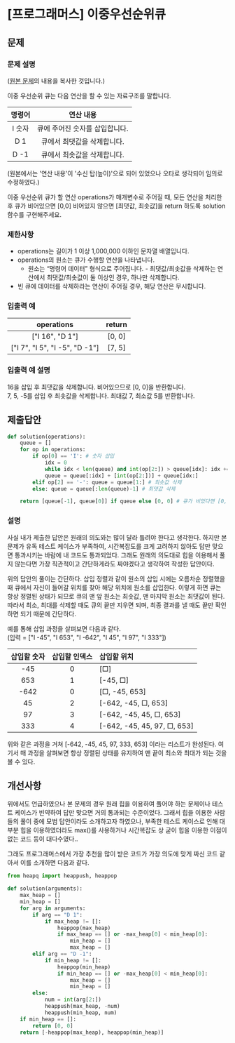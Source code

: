 # [프로그래머스] 이중우선순위큐
## 문제
### 문제 설명
([원본 문제](https://programmers.co.kr/learn/courses/30/lessons/42628)의 내용을 복사한 것입니다.)

이중 우선순위 큐는 다음 연산을 할 수 있는 자료구조를 말합니다.

|명령어|연산 내용|
|:---:|:---:|
|I 숫자|큐에 주어진 숫자를 삽입합니다.|
|D 1|큐에서 최댓값을 삭제합니다.|
|D -1|큐에서 최솟값을 삭제합니다.|

(원본에서는 '연산 내용'이 '수신 탑(높이)'으로 되어 있었으나 오타로 생각되어 임의로 수정하였다.)

이중 우선순위 큐가 할 연산 operations가 매개변수로 주어질 때, 모든 연산을 처리한 후 큐가 비어있으면 [0,0] 비어있지 않으면 [최댓값, 최솟값]을 return 하도록 solution 함수를 구현해주세요.

### 제한사항
* operations는 길이가 1 이상 1,000,000 이하인 문자열 배열입니다.
* operations의 원소는 큐가 수행할 연산을 나타냅니다.
  * 원소는 “명령어 데이터” 형식으로 주어집니다. - 최댓값/최솟값을 삭제하는 연산에서 최댓값/최솟값이 둘 이상인 경우, 하나만 삭제합니다.
* 빈 큐에 데이터를 삭제하라는 연산이 주어질 경우, 해당 연산은 무시합니다.

### 입출력 예
|operations|return|
|:---:|:---:|
|["I 16", "D 1"]|[0, 0]|
|["I 7", "I 5", "I -5", "D -1"]|[7, 5]|

### 입출력 예 설명
16을 삽입 후 최댓값을 삭제합니다. 비어있으므로 [0, 0]을 반환합니다.  
7, 5, -5를 삽입 후 최솟값을 삭제합니다. 최대값 7, 최소값 5를 반환합니다.

## 제출답안
```python
def solution(operations):
    queue = []
    for op in operations:
        if op[0] == 'I': # 숫자 삽입
            idx = 0
            while idx < len(queue) and int(op[2:]) > queue[idx]: idx += 1 # 숫자가 삽입될 위치를 찾음
            queue = queue[:idx] + [int(op[2:])] + queue[idx:]
        elif op[2] == '-': queue = queue[1:] # 최솟값 삭제
        else: queue = queue[:len(queue)-1] # 최댓값 삭제

    return [queue[-1], queue[0]] if queue else [0, 0] # 큐가 비었다면 [0, 0], 그렇지 않다면 [최댓값, 최솟값] 반환
```
### 설명
사실 내가 제출한 답안은 원래의 의도와는 많이 달라 틀려야 한다고 생각한다. 하지만 본 문제가 유독 테스트 케이스가 부족하여, 시간복잡도를 크게 고려하지 않아도 답만 맞으면 통과시키는 바람에 
내 코드도 통과되었다. 그래도 원래의 의도대로 힙을 이용해서 풀지 않는다면 가장 직관적이고 간단하게라도 짜야겠다고 생각하여 작성한 답안이다.

위의 답안의 풀이는 간단하다. 삽입 정렬과 같이 원소의 삽입 시에는 오름차순 정렬했을 때 큐에서 자신이 들어갈 위치를 찾아 해당 위치에 원소를 삽입한다. 이렇게 하면 큐는 항상 정렬된 상태가 
되므로 큐의 맨 앞 원소는 최솟값, 맨 마지막 원소는 최댓값이 된다. 따라서 최소, 최대를 삭제할 때도 큐의 끝만 지우면 되며, 최종 결과를 낼 때도 끝만 확인하면 되기 때문에 간단하다.

예를 통해 삽입 과정을 살펴보면 다음과 같다.  
(입력 = ["I -45", "I 653", "I -642", "I 45", "I 97", "I 333"])

|삽입할 숫자|삽입할 인덱스|삽입할 위치|
|:---:|:---:|:---|
|-45|0|[□]|
|653|1|[-45, □]|
|-642|0|[□, -45, 653]|
|45|2|[-642, -45, □, 653]|
|97|3|[-642, -45, 45, □, 653]|
|333|4|[-642, -45, 45, 97, □, 653]|

위와 같은 과정을 거쳐 [-642, -45, 45, 97, 333, 653] 이라는 리스트가 완성된다. 여기서 매 과정을 살펴보면 항상 정렬된 상태를 유지하여 맨 끝이 최소와 최대가 되는 것을 볼 수 있다.

## 개선사항
위에서도 언급하였으나 본 문제의 경우 원래 힙을 이용하여 풀어야 하는 문제이나 테스트 케이스가 빈약하여 답만 맞으면 거의 통과되는 수준이었다. 그래서 힙을 이용한 사람들의 풀이 중에 모범 
답안이라도 소개하고자 하였으나, 부족한 테스트 케이스로 인해 대부분 힙을 이용하였더라도 max()를 사용하거나 시간복잡도 상 굳이 힙을 이용한 이점이 없는 코드 등이 대다수였다..

그래도 프로그래머스에서 가장 추천을 많이 받은 코드가 가장 의도에 맞게 짜신 코드 같아서 이를 소개하면 다음과 같다.
```python
from heapq import heappush, heappop

def solution(arguments):
    max_heap = []
    min_heap = []
    for arg in arguments:
        if arg == "D 1":
            if max_heap != []:
                heappop(max_heap)
                if max_heap == [] or -max_heap[0] < min_heap[0]:
                    min_heap = []
                    max_heap = []
        elif arg == "D -1":
            if min_heap != []:
                heappop(min_heap)
                if min_heap == [] or -max_heap[0] < min_heap[0]:
                    max_heap = []
                    min_heap = []
        else:
            num = int(arg[2:])
            heappush(max_heap, -num)
            heappush(min_heap, num)
    if min_heap == []:
        return [0, 0]
    return [-heappop(max_heap), heappop(min_heap)]
```
